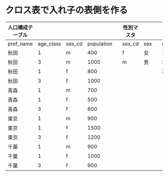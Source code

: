 # クロス表で入れ子の表側を作る
| 人口構成テーブル       |           |        |        |   | 性別マスタ |       |   | 年齢階級マスタ |           |
|------------------------|-----------|--------|--------|---|------------|-------|---|----------------|-----------|
| pref_name              | age_class | sex_cd | population |   | sex_cd     | sex   |   | age_class      | age_range |
| 秋田                   | 1         | m      | 400        |   | f          | 女    |   | 1              | 21～30歳   |
| 秋田                   | 3         | m      | 1000       |   | m          | 男    |   | 2              | 31～40歳   |
| 秋田                   | 1         | f      | 800        |   |            |       |   | 3              | 41～50歳   |
| 秋田                   | 3         | f      | 1000       |   |            |       |   |                |           |
| 青森                   | 1         | m      | 700        |   |            |       |   |                |           |
| 青森                   | 1         | f      | 500        |   |            |       |   |                |           |
| 青森                   | 3         | f      | 800        |   |            |       |   |                |           |
| 東京                   | 1         | m      | 900        |   |            |       |   |                |           |
| 東京                   | 1         | f      | 1500       |   |            |       |   |                |           |
| 東京                   | 3         | f      | 1200       |   |            |       |   |                |           |
| 千葉                   | 1         | m      | 900        |   |            |       |   |                |           |
| 千葉                   | 1         | f      | 1000       |   |            |       |   |                |           |
| 千葉                   | 3         | f      | 900        |   |            |       |   |                |           |


